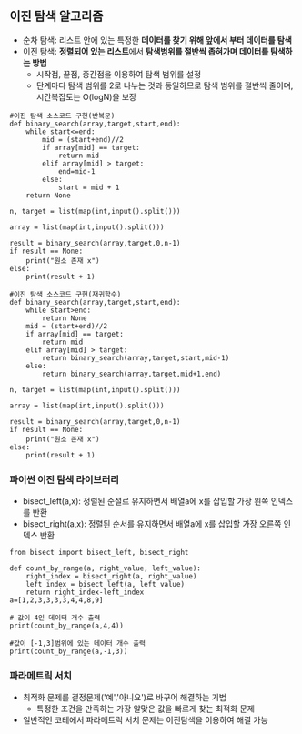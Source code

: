 ## 이진 탐색 알고리즘
- 순차 탐색: 리스트 안에 있는 특정한 <b>데이터를 찾기 위해 앞에서 부터 데이터를 탐색</b>
- 이진 탐색: <b>정렬되어 있는 리스트</b>에서 <b>탐색범위를 절반씩 좁혀가며 데이터를 탐색하는 방법</b>
    - 시작점, 끝점, 중간점을 이용하여 탐색 범위를 설정
    - 단계마다 탐색 범위를 2로 나누는 것과 동일하므로 탐색 범위를 절반씩 줄이며, 시간복잡도는 O(logN)을 보장

```
#이진 탐색 소스코드 구현(반복문)
def binary_search(array,target,start,end):
    while start<=end:
        mid = (start+end)//2
        if array[mid] == target:
            return mid
        elif array[mid] > target:
            end=mid-1
        else:
            start = mid + 1
    return None

n, target = list(map(int,input().split()))

array = list(map(int,input().split()))

result = binary_search(array,target,0,n-1)
if result == None:
    print("원소 존재 x")
else:
    print(result + 1)
```
```
#이진 탐색 소스코드 구현(재귀함수)
def binary_search(array,target,start,end):
    while start>end:
        return None
    mid = (start+end)//2
    if array[mid] == target:
        return mid
    elif array[mid] > target:
        return binary_search(array,target,start,mid-1)
    else:
        return binary_search(array,target,mid+1,end)

n, target = list(map(int,input().split()))

array = list(map(int,input().split()))

result = binary_search(array,target,0,n-1)
if result == None:
    print("원소 존재 x")
else:
    print(result + 1)
```

### 파이썬 이진 탐색 라이브러리
- bisect_left(a,x): 정렬된 순설르 유지하면서 배열a에 x를 삽입할 가장 왼쪽 인덱스를 반환
- bisect_right(a,x): 정렬된 순서를 유지하면서 배열a에 x를 삽입할 가장 오른쪽 인덱스 반환
```
from bisect import bisect_left, bisect_right

def count_by_range(a, right_value, left_value):
    right_index = bisect_right(a, right_value)
    left_index = bisect_left(a, left_value)
    return right_index-left_index
a=[1,2,3,3,3,3,4,4,8,9]

# 값이 4인 데이터 개수 출력
print(count_by_range(a,4,4))

#값이 [-1,3]범위에 있는 데이터 개수 출력
print(count_by_range(a,-1,3))
```

### 파라메트릭 서치
- 최적화 문제를 결정문제('예','아니요')로 바꾸어 해결하는 기법
    - 특정한 조건을 만족하는 가장 알맞은 값을 빠르게 찾는 최적화 문제
- 일반적인 코테에서 파라메트릭 서치 문제는 이진탐색을 이용하여 해결 가능